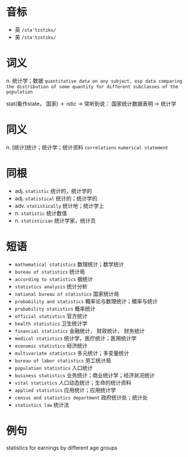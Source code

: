 # 音标

- 英 `/stə'tɪstɪks/`
- 美 `/stə'tɪstɪks/`

# 词义

n. 统计学；数据
`quantitative data on any subject, esp data comparing the distribution of some quantity for different subclasses of the population `



stat(看作state， 国家) ＋ istic → 常听到说： 国家统计数据表明 → 统计学

# 同义

n. [统计]统计；统计学；统计资料
`correlations` `numerical statement`

# 同根

- adj. `statistic` 统计的，统计学的
- adj. `statistical` 统计的；统计学的
- adv. `statistically` 统计地；统计学上
- n. `statistic` 统计数值
- n. `statistician` 统计学家，统计员

# 短语

- `mathematical statistics` 数理统计；数学统计
- `bureau of statistics` 统计局
- `according to statistics` 据统计
- `statistics analysis` 统计分析
- `national bureau of statistics` 国家统计局
- `probability and statistics` 概率论与数理统计；概率与统计
- `probability statistics` 概率统计
- `official statistics` 官方统计
- `health statistics` 卫生统计学
- `financial statistics` 金融统计， 财政统计， 财务统计
- `medical statistics` 统计学，医疗统计；医用统计学
- `economic statistics` 经济统计
- `multivariate statistics` 多元统计；多变量统计
- `bureau of labor statistics` 劳工统计局
- `population statistics` 人口统计
- `business statistics` 业务统计；商业统计学；经济状况统计
- `vital statistics` 人口动态统计；生命的统计资料
- `applied statistics` 应用统计；应用统计学
- `census and statistics department` 政府统计处；统计处
- `statistics law` 统计法

# 例句

statistics for earnings by different age groups



